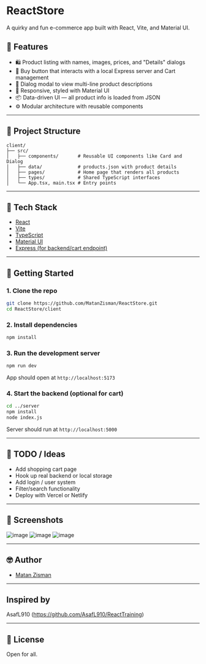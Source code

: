 
# ReactStore

A quirky and fun e-commerce app built with React, Vite, and Material UI. 

## 🚀 Features

- 🛍️ Product listing with names, images, prices, and "Details" dialogs
- 🧾 Buy button that interacts with a local Express server and Cart management
- 💬 Dialog modal to view multi-line product descriptions
- 🎨 Responsive, styled with Material UI
- 📦 Data-driven UI — all product info is loaded from JSON
- ⚙️ Modular architecture with reusable components

---

## 📁 Project Structure

```
client/
├── src/
│   ├── components/       # Reusable UI components like Card and Dialog
│   ├── data/             # products.json with product details
│   ├── pages/            # Home page that renders all products
│   ├── types/            # Shared TypeScript interfaces
│   └── App.tsx, main.tsx # Entry points
```

---

## 🧪 Tech Stack

- [React](https://reactjs.org/)
- [Vite](https://vitejs.dev/)
- [TypeScript](https://www.typescriptlang.org/)
- [Material UI](https://mui.com/)
- [Express (for backend/cart endpoint)](https://expressjs.com/)

---

## 🔧 Getting Started

### 1. Clone the repo

```bash
git clone https://github.com/MatanZisman/ReactStore.git
cd ReactStore/client
```

### 2. Install dependencies

```bash
npm install
```

### 3. Run the development server

```bash
npm run dev
```

App should open at `http://localhost:5173`

### 4. Start the backend (optional for cart)

```bash
cd ../server
npm install
node index.js
```

Server should run at `http://localhost:5000`

---

## 📝 TODO / Ideas

- Add shopping cart page
- Hook up real backend or local storage
- Add login / user system
- Filter/search functionality
- Deploy with Vercel or Netlify

---

## 📸 Screenshots

![image](https://github.com/user-attachments/assets/11fa71c8-bba2-4334-9365-78b22f7fd5c4)
![image](https://github.com/user-attachments/assets/b1c02e30-2948-4664-beee-b815c65def80)
![image](https://github.com/user-attachments/assets/5ca7bdb4-452e-4a58-ba6a-6a7741554e42)

---

## 🤓 Author

- [Matan Zisman](https://github.com/MatanZisman)

---

## Inspired by

AsafL910 (https://github.com/AsafL910/ReactTraining)

---

## 📜 License

Open for all.
